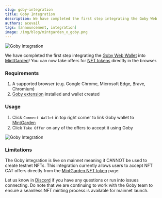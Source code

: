 ```yaml
---
slug: goby-integration
title: Goby Integration
description: We have completed the first step integrating the Goby Web Wallet into MintGarden!
authors: acevail
tags: [announcement, integration]
image: /img/blog/mintgarden_x_goby.png
---
```

![Goby Integration](/img/blog/mintgarden_x_goby.png)

We have completed the first step integrating the [Goby Web Wallet](https://www.goby.app) into [MintGarden](https://mintgarden.io)! You can now take offers for [NFT tokens](https://xch.gallery/cats) directly in the browser.

<!--truncate-->

### Requirements

1. A supported browser (e.g. Google Chrome, Microsoft Edge, Brave, Chromium)
2. [Goby extension](https://www.goby.app) installed and wallet created


### Usage

1. Click `Connect Wallet` in top right corner to link Goby wallet to [MintGarden](https://mintgarden.io)
2. Click `Take Offer` on any of the offers to accept it using Goby

![Goby Integration](/img/blog/goby-integration.png)


### Limitations
The Goby integration is live on mainnet meaning it CANNOT be used to create testnet NFTs.
This integration currently allows users to accept NFT CAT offers directly from the [MintGarden NFT token](https://mintgarden.io/cats) page.

Let us know in [Discord](https://discord.gg/FJt6ZRYyyS) if you have any questions or run into issues connecting.
Do note that we are continuing to work with the Goby team to ensure a seamless NFT minting process is available for mainnet launch. 
